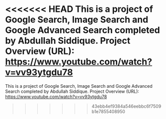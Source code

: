 <<<<<<< HEAD
This is a project of Google Search, Image Search and Google Advanced Search completed by Abdullah Siddique. Project Overview (URL): https://www.youtube.com/watch?v=vv93ytgdu78
=======
This is a project of Google Search, Image Search and Google Advanced Search completed by Abdullah Siddique.
Project Overview (URL): https://www.youtube.com/watch?v=vv93ytgdu78
>>>>>>> 43ebb4ef9384a546eebbc6f7509b1e7855408950
